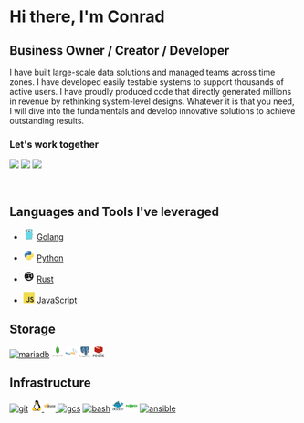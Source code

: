 # Hi there, I'm Conrad

## Business Owner / Creator / Developer

I have built large-scale data solutions and managed teams across time zones. I have developed easily testable systems to support thousands of active users. I have proudly produced code that directly generated millions in revenue by rethinking system-level designs. Whatever it is that you need, I will dive into the fundamentals and develop innovative solutions to achieve outstanding results.

### Let's work together

[<img src="https://www.vectorlogo.zone/logos/linkedin/linkedin-icon.svg" height=40/>][linkedin]
[<img src="https://www.vectorlogo.zone/logos/twitter/twitter-icon.svg" height=40/>][twitter]
[<img src="https://www.vectorlogo.zone/logos/instagram/instagram-icon.svg" height=40/>][instagram]

<br />

## Languages and Tools I've leveraged

- <img src="https://raw.githubusercontent.com/devicons/devicon/master/icons/go/go-original.svg" alt="go" width="20" height="20"/> [Golang][golang]

- <img src="https://raw.githubusercontent.com/devicons/devicon/master/icons/python/python-original.svg" alt="python" width="20" height="20"/> [Python][python]

- <img src="https://raw.githubusercontent.com/devicons/devicon/master/icons/rust/rust-plain.svg" alt="rust" width="20" height="20"/> [Rust][rust]

- <img src="https://raw.githubusercontent.com/devicons/devicon/master/icons/javascript/javascript-original.svg" alt="javascript" width="20" height="20"/> [JavaScript][javascript]

## Storage

[<img src="https://www.vectorlogo.zone/logos/mariadb/mariadb-icon.svg" alt="mariadb" width="20" height="20"/>][mariadb]
[<img src="https://raw.githubusercontent.com/devicons/devicon/master/icons/mongodb/mongodb-original-wordmark.svg" alt="mongodb" width="20" height="20"/>][mongodb]
[<img src="https://raw.githubusercontent.com/devicons/devicon/master/icons/mysql/mysql-original-wordmark.svg" alt="mysql" width="20" height="20"/>][mysql]
[<img src="https://raw.githubusercontent.com/devicons/devicon/master/icons/postgresql/postgresql-original-wordmark.svg" alt="postgresql" width="20" height="20"/>][postgresql]
[<img src="https://raw.githubusercontent.com/devicons/devicon/master/icons/redis/redis-original-wordmark.svg" alt="redis" width="20" height="20"/>][redis]

## Infrastructure

[<img src="https://www.vectorlogo.zone/logos/git-scm/git-scm-icon.svg" alt="git" width="20" height="20"/>][git]
[<img src="https://raw.githubusercontent.com/devicons/devicon/master/icons/linux/linux-original.svg" alt="linux" width="20" height="20"/> ][linux]
[<img src="https://raw.githubusercontent.com/devicons/devicon/master/icons/amazonwebservices/amazonwebservices-original-wordmark.svg" alt="aws" width="20" height="20"/> ][aws]
[<img src="https://www.vectorlogo.zone/logos/google_cloud/google_cloud-icon.svg" alt="gcs" width="20" height="20"/>][gcs]
[<img src="https://www.vectorlogo.zone/logos/gnu_bash/gnu_bash-icon.svg" alt="bash" width="20" height="20"/>][bash]
[<img src="https://raw.githubusercontent.com/devicons/devicon/master/icons/docker/docker-original-wordmark.svg" alt="docker" width="20" height="20"/>][docker]
[<img src="https://raw.githubusercontent.com/devicons/devicon/master/icons/nginx/nginx-original.svg" alt="nginx" width="20" height="20"/>][nginx]
[<img src="https://www.vectorlogo.zone/logos/ansible/ansible-icon.svg" alt="ansible" width="20" height="20"/>][ansible]

[linkedin]: https://www.linkedin.com/in/conrad-parker/
[twitter]: https://twitter.com/conradlparker
[instagram]: https://www.instagram.com/conradlparker/
[golang]: https://go.dev/
[python]: https://www.python.org/
[rust]: https://www.rust-lang.org/
[javascript]: https://developer.mozilla.org/en-US/docs/Web/javascript
[mariadb]: https://mariadb.org/
[mongodb]: https://www.mongodb.com/
[mysql]: https://www.mysql.com
[postgresql]: https://www.postgresql.org/
[redis]: https://redis.com
[git]: https://git-scm.com
[linux]: https://www.gnu.org/
[aws]: https://aws.amazon.com/
[gcs]: https://cloud.google.com/
[bash]: https://www.gnu.org/software/bash/
[docker]: https://www.docker.com/
[nginx]: https://nginx.org/en/
[ansible]: https://docs.ansible.com/
